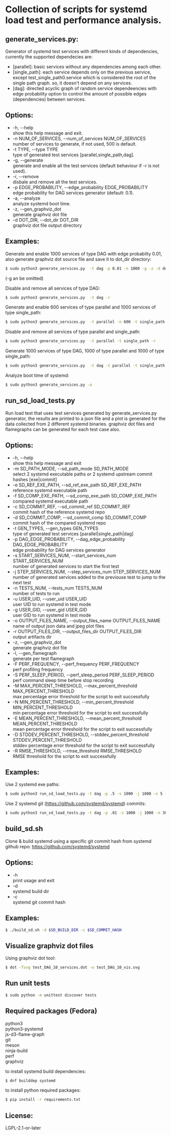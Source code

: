 # Collection of scripts for systemd load test and performance analysis.

## generate_services.py:

Generator of systemd test services with different kinds of dependencies, currently the supported dependecies are:
- [parallel]: basic services without any dependencies among each other.
- [single_path]: each service depends only on the previous service, 
except test_single_path0.service which is considered the root of the single path graph.
so, it doesn't depend on any services. 
- [dag]: directed acyclic graph of random service dependeencies with edge probability option to control the
amount of possible edges (dependencies) between services.

## Options:
-  -h, --help  
                        show this help message and exit.
-  -n NUM_OF_SERVICES, --num_of_services NUM_OF_SERVICES  
                        number of services to generate, if not used, 500 is default.
-  -t TYPE, --type TYPE  
                        type of generated test services [parallel,single_path,dag].
-  -g, --generate  
                        generate and enable all the test services (default behaviour if -r is not used).
-  -r, --remove  
                        disbale and remove all the test services.
-  -p EDGE_PROBABILITY, --edge_probability EDGE_PROBABILITY  
                        edge probability for DAG services generator (default: 0.1).
-  -a, --analyze  
                        analyze systemd boot time.
-  -z, --gen_graphviz_dot  
                        generate graphviz dot file
-  -d DOT_DIR, --dot_dir DOT_DIR  
                        graphviz dot file output directory


## Examples:
Generate and enable 1000 services of type DAG with edge probabilty 0.01,
also generate graphviz dot source file and save it to dot_dir directory:
```sh
$ sudo python3 generate_services.py  -t dag -p 0.01 -n 1000 -g -z -d dot_dir
```
(-g an be omitted)

Disable and remove all services of type DAG:
```sh
$ sudo python3 generate_services.py  -t dag -r
```
Generate and enable 600 services of type parallel and 1000 services of type single_path:
```sh
$ sudo python3 generate_services.py  -t parallel -n 600 -t single_path -n 1000 
```
Disable and remove all services of type parallel and single_path:
```sh
$ sudo python3 generate_services.py  -t parallel -t single_path -r
```
Generate 1000 services of type DAG, 1000 of type parallel and 1000 of type single_path:
```sh
$ sudo python3 generate_services.py  -t dag -t parallel -t single_path -n 1000
```
Analyze boot time of systemd:
```sh
$ sudo python3 generate_services.py -a
```

## run_sd_load_tests.py

Run load test that uses test services generated by generate_services.py generator, the results are printed to a json file 
and a plot is generated for the data collected from 2 different systemd binaries. graphviz dot files and flamegraphs can 
be generated for each test case also.  

## Options:
-  -h, --help  
                        show this help message and exit
-  -m SD_PATH_MODE, --sd_path_mode SD_PATH_MODE  
                        select 2 systemd executable paths or 2 systemd upstream commit hashes [exe|commit]
-  -e SD_REF_EXE_PATH, --sd_ref_exe_path SD_REF_EXE_PATH  
                        reference systemd executable path
-  -f SD_COMP_EXE_PATH, --sd_comp_exe_path SD_COMP_EXE_PATH  
                        compared systemd executable path
-  -c SD_COMMIT_REF, --sd_commit_ref SD_COMMIT_REF  
                        commit hash of the reference systemd repo
-  -d SD_COMMIT_COMP, --sd_commit_comp SD_COMMIT_COMP  
                        commit hash of the compared systemd repo
-  -t GEN_TYPES, --gen_types GEN_TYPES  
                        type of generated test services [parallel|single_path|dag]
-  -p DAG_EDGE_PROBABILITY, --dag_edge_probability DAG_EDGE_PROBABILITY  
                        edge probability for DAG services generator
-  -s START_SERVICES_NUM, --start_services_num START_SERVICES_NUM  
                        number of generated services to start the first test
-  -j STEP_SERVICES_NUM, --step_services_num STEP_SERVICES_NUM  
                        number of generated services added to the previouse test to jump to the next test
-  -n TESTS_NUM, --tests_num TESTS_NUM  
                        number of tests to run
-  -u USER_UID, --user_uid USER_UID  
                        user UID to run systemd in test mode
-  -g USER_GID, --user_gid USER_GID  
                        user GID to run systemd in test mode
-  -o OUTPUT_FILES_NAME, --output_files_name OUTPUT_FILES_NAME  
                        name of output json data and jpeg plot files
-  -r OUTPUT_FILES_DIR, --output_files_dir OUTPUT_FILES_DIR  
                        output artifacts dir
-  -z, --gen_graphviz_dot  
                        generate graphviz dot file
-  -l, --gen_flamegraph  
                        generate per test flamegraph
-  -F PERF_FREQUENCY, --perf_frequency PERF_FREQUENCY  
                        perf profiling frequency
-  -S PERF_SLEEP_PERIOD, --perf_sleep_period PERF_SLEEP_PERIOD  
                        perf command sleep time before stop recording
-  -M MAX_PERCENT_THRESHOLD, --max_percent_threshold MAX_PERCENT_THRESHOLD  
                        max percentage error threshold for the script to exit successfully
-  -N MIN_PERCENT_THRESHOLD, --min_percent_threshold MIN_PERCENT_THRESHOLD  
                        min percentage error threshold for the script to exit successfully
-  -E MEAN_PERCENT_THRESHOLD, --mean_percent_threshold MEAN_PERCENT_THRESHOLD  
                        mean percentage error threshold for the script to exit successfully
-  -D STDDEV_PERCENT_THRESHOLD, --stddev_percent_threshold STDDEV_PERCENT_THRESHOLD  
                        stddev percentage error threshold for the script to exit successfully
-  -R RMSE_THRESHOLD, --rmse_threshold RMSE_THRESHOLD  
                        RMSE threshold for the script to exit successfully

## Examples:
Use 2 systemd exe paths:
```sh
$ sudo python3 run_sd_load_tests.py -t dag -p .5 -s 1000 -j 1000 -n 5 -m exe -e $SD_BIN_PATH1/systemd -f $SD_BIN_PATH2/systemd -o results -r $OUTPUT_DIR -u 1000 -g 1000 -z -l -S 50 -F 1000 -M 10 -E 5  
```
Use 2 systemd git (https://github.com/systemd/systemd) commits: 
```sh
$ sudo python3 run_sd_load_tests.py -t dag -p .01 -s 1000 -j 1000 -n 30 -m commit -c $SD_COMMIT_HASH1 -d $SD_COMMIT_HASH2 -o results -r $OUTPUT_DIR -u 1000 -g 1000 -z -l -S 100 -F 1000 -M 15 -E 5 -R 0.1
```

## build_sd.sh

Clone & build systemd using a specific git commit hash from systemd github repo: https://github.com/systemd/systemd

## Options:
-  -h  
                    print usage and exit
-  -d  
                    systemd build dir
-  -c  
                    systemd git commit hash
## Examples:
```sh
$ ./build_sd.sh -d $SD_BUILD_DIR -c $SD_COMMIT_HASH
```

## Visualize graphviz dot files
Using graphviz dot tool:  
 ```sh
$ dot -Tsvg test_DAG_10_services.dot -o test_DAG_10_vis.svg
```

## Run unit tests
```sh
$ sudo python -m unittest discover tests
```

## Required packages (Fedora)
python3  
python3-pystemd  
js-d3-flame-graph  
git  
meson  
ninja-build   
perf  
graphviz  

to install systemd build dependencies:
```sh
$ dnf builddep systemd
```

to install python required packages:
```sh
$ pip install -r requirements.txt
```

## License:
LGPL-2.1-or-later
